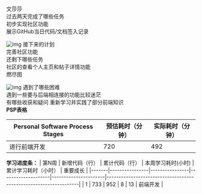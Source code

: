 文莎莎  
        过去两天完成了哪些任务  
            初步实现社区功能  
            展示GitHub当日代码/文档签入记录	   
            

![img](https://img-community.csdnimg.cn/images/1bce33c7b2ba4b5f99225e0fdf52b84e.png "#left")
        接下来的计划  
	        完善社区功能  
        还剩下哪些任务  
	        社区的查看个人主页和帖子详情功能  
        燃尽图    
        

![img](https://img-community.csdnimg.cn/images/523928a0e8fb47dc9795b39acf405c50.png "#left")
        遇到了哪些困难  
        遇到一些要与后端相连接的功能比较迷茫  
        有哪些收获和疑问
        重新学习并实践了部分前端知识    
        **PSP表格**

  |Personal Software Process Stages	|预估耗时（分钟）	|实际耗时（分钟）|
  | ----| ----|----|
  |进行前端开发  |720|492|   

**学习进度条：**
| 第N周 | 新增代码（行） | 累计代码（行） | 本周学习耗时(小时) | 累计学习耗时（小时） | 重要成长                                                         |
|-------|----------------|----------------|--------------------|----------------------|------------------------------------------------------------------|
| 1     | 733            | 952          | 8                 | 13                    | 前端开发                        |
